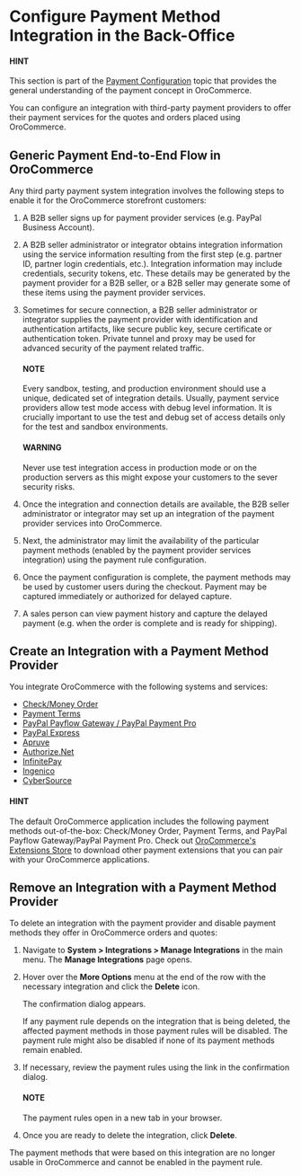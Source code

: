 <a id="sys-integrations-manage-integrations-payment-methods"></a>

# Configure Payment Method Integration in the Back-Office

<!-- begin -->

#### HINT
This section is part of the [Payment Configuration](../../../../concept-guides/payment-configuration/index.md#user-guide-payment) topic that provides the general understanding of the payment concept in OroCommerce.

You can configure an integration with third-party payment providers to offer their payment services for the quotes and orders placed using OroCommerce.

## Generic Payment End-to-End Flow in OroCommerce

Any third party payment system integration involves the following steps to enable it for the OroCommerce storefront customers:

1. A B2B seller signs up for payment provider services (e.g. PayPal Business Account).
2. A B2B seller administrator or integrator obtains integration information using the service information resulting from the first step (e.g. partner ID, partner login credentials, etc.). Integration information may include credentials, security tokens, etc. These details may be generated by the payment provider for a B2B seller, or a B2B seller may generate some of these items using the payment provider services.
3. Sometimes for secure connection, a B2B seller administrator or integrator supplies the payment provider with identification and authentication artifacts, like secure public key, secure certificate or authentication token. Private tunnel and proxy may be used for advanced security of the payment related traffic.

   #### NOTE
   Every sandbox, testing, and production environment should use a unique, dedicated set of integration details. Usually, payment service providers allow test mode access with debug level information. It is crucially important to use the test and debug set of access details only for the test and sandbox environments.

   #### WARNING
   Never use test integration access in production mode or on the production servers as this might expose your customers to the sever security risks.
4. Once the integration and connection details are available, the B2B seller administrator or integrator may set up an integration of the payment provider services into OroCommerce.
5. Next, the administrator may limit the availability of the particular payment methods (enabled by the payment provider services integration) using the payment rule configuration.
6. Once the payment configuration is complete, the payment methods may be used by customer users during the checkout. Payment may be captured immediately or authorized for delayed capture.
7. A sales person can view payment history and capture the delayed payment (e.g. when the order is complete and is ready for shipping).

## Create an Integration with a Payment Method Provider

You integrate OroCommerce with the following systems and services:

* [Check/Money Order](check-money-order/index.md#user-guide-payment-check-money-order)
* [Payment Terms](payment-terms/index.md#user-guide-payment-payment-providers-overview-payment-term-config)
* [PayPal Payflow Gateway / PayPal Payment Pro](paypal-services/gateway-pro/index.md#sys-integrations-manage-integrations-paypal-payflow-gateway)
* [PayPal Express](paypal-services/express/index.md#config-guide-payment-paypal-express)
* [Apruve](apruve/index.md#user-guide-payment-payment-providers-overview-apruve)
* [Authorize.Net](authorizenet/index.md#user-guide-payment-payment-providers-overview-authorizenet)
* [InfinitePay](infinitepay/index.md#user-guide-payment-payment-providers-overview-infinitepay)
* [Ingenico](ingenico/index.md#user-guide-payment-payment-providers-overview-ingenico)
* [CyberSource](cybersource/index.md#user-guide-payment-payment-providers-cybersource)

#### HINT
The default OroCommerce application includes the following payment methods out-of-the-box: Check/Money Order, Payment Terms, and PayPal Payflow Gateway/PayPal Payment Pro. Check out <a href="https://extensions.oroinc.com/orocommerce/" target="_blank">OroCommerce's Extensions Store</a> to download other payment extensions that you can pair with your OroCommerce applications.

## Remove an Integration with a Payment Method Provider

To delete an integration with the payment provider and disable payment methods they offer in OroCommerce orders and quotes:

1. Navigate to **System > Integrations > Manage Integrations** in the main menu. The **Manage Integrations** page opens.
2. Hover over the <i class="fa fa-ellipsis-h fa-lg" aria-hidden="true"></i> **More Options** menu at the end of the row with the necessary integration and click the <i class="fas fa-trash-alt" aria-hidden="true"></i> **Delete** icon.

   The confirmation dialog appears.

   If any payment rule depends on the integration that is being deleted, the affected payment methods in those payment rules will be disabled. The payment rule might also be disabled if none of its payment methods remain enabled.
3. If necessary, review the payment rules using the link in the confirmation dialog.

   #### NOTE
   The payment rules open in a new tab in your browser.
4. Once you are ready to delete the integration, click **Delete**.

The payment methods that were based on this integration are no longer usable in OroCommerce and cannot be enabled in the payment rule.

<!-- stop -->
<!-- fa-bars = fa-navicon -->
<!-- Ic Tiles is used as Set As Default in saved views, and as tiles in display layout options -->
<!-- IcPencil refers to Rename in Commerce and Inline Editing in CRM -->
<!-- Check mark in the square. -->
<!-- SortDesc is also used as drop-down arrow -->
